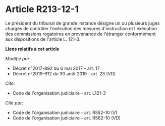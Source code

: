 # Article R213-12-1

Le président du tribunal de grande instance désigne un ou plusieurs juges chargés de contrôler l'exécution des mesures
d'instruction et l'exécution des commissions rogatoires en provenance de l'étranger conformément aux dispositions de
l'article L. 121-3.

**Liens relatifs à cet article**

_Modifié par_:

  - Décret n°2017-892 du 6 mai 2017 - art. 17
  - Décret n°2019-912 du 30 août 2019 - art. 23 (VD)

_Cite_:

  - Code de l'organisation judiciaire - art. L121-3

_Cité par_:

  - Code de l'organisation judiciaire - art. R552-10 (V)
  - Code de l'organisation judiciaire - art. R562-10 (VD)
